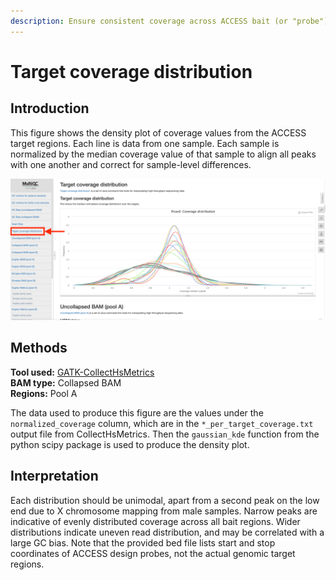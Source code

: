 ```yaml
---
description: Ensure consistent coverage across ACCESS bait (or "probe") regions.
---
```


# Target coverage distribution

## Introduction

This figure shows the density plot of coverage values from the ACCESS target regions. Each line is data from one sample. Each sample is normalized by the median coverage value of that sample to align all peaks with one another and correct for sample-level differences.

![Example MultiQC report showing coverage distribution for 20 samples (10 plasma and 10 buffy coat samples).](../.gitbook/assets/cov-dist.png)

## Methods

**Tool used:** [GATK-CollectHsMetrics](https://gatk.broadinstitute.org/hc/en-us/articles/360036856051-CollectHsMetrics-Picard-)\
&#x20;**BAM type:** Collapsed BAM\
&#x20;**Regions:** Pool A

The data used to produce this figure are the values under the `normalized_coverage` column, which are in the `*_per_target_coverage.txt` output file from CollectHsMetrics. Then the `gaussian_kde` function from the python scipy package is used to produce the density plot.

## Interpretation

Each distribution should be unimodal, apart from a second peak on the low end due to X chromosome mapping from male samples. Narrow peaks are indicative of evenly distributed coverage across all bait regions. Wider distributions indicate uneven read distribution, and may be correlated with a large GC bias. Note that the provided bed file lists start and stop coordinates of ACCESS design probes, not the actual genomic target regions.
